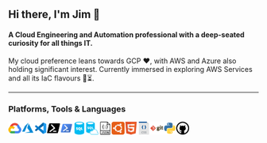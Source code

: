 ## Hi there, I'm Jim :wave:

#### A Cloud Engineering and Automation professional with a deep-seated curiosity for all things IT.

My cloud preference leans towards GCP :heart:, with AWS and Azure also holding significant interest. Currently immersed in exploring AWS Services and all its IaC flavours :seedling::hourglass_flowing_sand:.


---

###  Platforms, Tools & Languages

<img align="left" alt="Google Cloud Platform" width="26px" src=".\icons\google-cloud.svg" />
<img align="left" alt="Azure" width="26px" src=".\icons\azure.svg" />
<img align="left" alt="Visual Studio Code" width="26px" src=".\icons\vscode.svg" />
<img align="left" alt="PowerShell-Core" width="26px" src=".\icons\powershell-core.svg" />
<img align="left" alt="PowerShell" width="26px" src=".\icons\powershell-blue.svg" />
<img align="left" alt="SQL" width="26px" src=".\icons\sql-database-generic.svg" />
<img align="left" alt="SQL" width="26px" src=".\icons\sql-azure.svg" />
<img align="left" alt="json" width="26px" src=".\icons\json.svg" />
<img align="left" alt="Ubuntu" width="26px" src=".\icons\ubuntu.svg" />
<img align="left" alt="HTML5" width="26px" src=".\icons\html5.svg" />
<img align="left" alt="CSS" width="26px" src=".\icons\css.svg" />
<img align="left" alt="Git" width="26px" src=".\icons\git.svg" />
<img align="left" alt="Python" width="26px" src=".\icons\python.svg" />
<img align="left" alt="GitHub" width="26px" src=".\icons\github.svg" />
